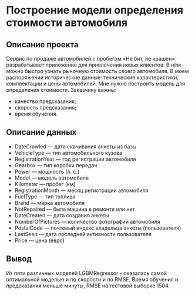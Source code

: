 # Построение модели определения стоимости автомобиля

## Описание проекта
Сервис по продаже автомобилей с пробегом «Не бит, не крашен» разрабатывает приложение для привлечения новых клиентов. В нём можно быстро узнать рыночную стоимость своего автомобиля. В моем распоряжении исторические данные: технические характеристики, комплектации и цены автомобилей. Мне нужно построить модель для определения стоимости.
Заказчику важны:
- качество предсказания;
- скорость предсказания;
- время обучения.


## Описание данных

- DateCrawled — дата скачивания анкеты из базы
- VehicleType — тип автомобильного кузова
- RegistrationYear — год регистрации автомобиля
- Gearbox — тип коробки передач
- Power — мощность (л. с.)
- Model — модель автомобиля
- Kilometer — пробег (км)
- RegistrationMonth — месяц регистрации автомобиля
- FuelType — тип топлива
- Brand — марка автомобиля
- NotRepaired — была машина в ремонте или нет
- DateCreated — дата создания анкеты
- NumberOfPictures — количество фотографий автомобиля
- PostalCode — почтовый индекс владельца анкеты (пользователя)
- LastSeen — дата последней активности пользователя
- Price — цена (евро)



## Вывод

Из пяти различных моделей LGBMRegressor - оказалась самой оптимальной моделью и по скорости и по RMSE. Время обучения и предсказания меньше минуты, RMSE на тестовой выборке 1504.